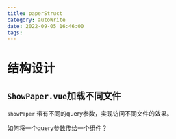 ```yaml
---
title: paperStruct
category: autoWrite
date: 2022-09-05 16:46:00
tags:
---
```




# 结构设计



## `ShowPaper.vue`加载不同文件

`showPaper` 带有不同的query参数，实现访问不同文件的效果。

如何将一个query参数传给一个组件？


